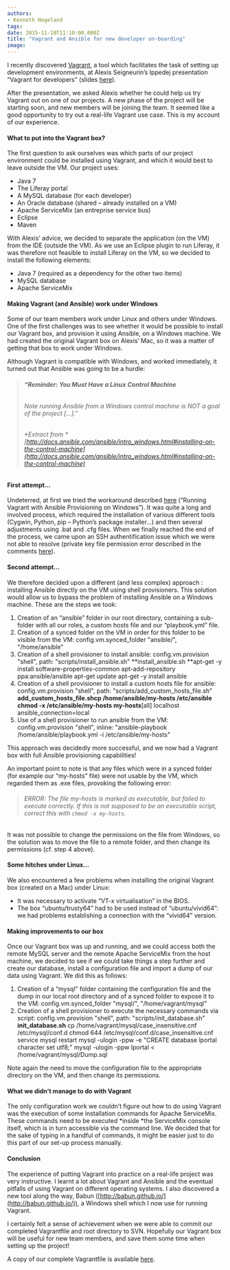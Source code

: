 ```yaml
---
authors:
- Kenneth Hegeland
tags:
date: 2015-11-10T11:10:00.000Z
title: "Vagrant and Ansible for new developer on-boarding"
image: 
---
```


I recently discovered [Vagrant](https://www.vagrantup.com/), a tool which facilitates the task of setting up development environments, at Alexis Seigneurin’s Ippedej presentation “Vagrant for developers” (slides [here](https://speakerdeck.com/aseigneurin/vagrant-pour-les-developpeurs)).

After the presentation, we asked Alexis whether he could help us try Vagrant out on one of our projects. A new phase of the project will be starting soon, and new members will be joining the team. It seemed like a good opportunity to try out a real-life Vagrant use case. This is my account of our experience.

#### **What to put into the Vagrant box?**

The first question to ask ourselves was which parts of our project environment could be installed using Vagrant, and which it would best to leave outside the VM. Our project uses:

- Java 7
- The Liferay portal
- A MySQL database (for each developer)
- An Oracle database (shared – already installed on a VM)
- Apache ServiceMix (an entreprise service bus)
- Eclipse
- Maven

With Alexis’ advice, we decided to separate the application (on the VM) from the IDE (outside the VM). As we use an Eclipse plugin to run Liferay, it was therefore not feasible to install Liferay on the VM, so we decided to install the following elements:

- Java 7 (required as a dependency for the other two items)
- MySQL database
- Apache ServiceMix

#### **Making Vagrant (and Ansible) work under Windows**

Some of our team members work under Linux and others under Windows. One of the first challenges was to see whether it would be possible to install our Vagrant box, and provision it using Ansible, on a Windows machine. We had created the original Vagrant box on Alexis’ Mac, so it was a matter of getting that box to work under Windows.

Although Vagrant is compatible with Windows, and worked immediately, it turned out that Ansible was going to be a hurdle:

> ###### **“Reminder: You Must Have a Linux Control Machine**
>
> ###### Note running Ansible from a Windows control machine is NOT a goal of the project […].”
>
> ###### *Extract from *[http://docs.ansible.com/ansible/intro_windows.html#installing-on-the-control-machine](http://docs.ansible.com/ansible/intro_windows.html#installing-on-the-control-machine)

#### **First attempt…**

Undeterred, at first we tried the workaround described [here](http://www.azavea.com/blogs/labs/2014/10/running-vagrant-with-ansible-provisioning-on-windows/) (“Running Vagrant with Ansible Provisioning on Windows”). It was quite a long and involved process, which required the installation of various different tools (Cygwin, Python, pip – Python’s package installer…) and then several adjustments using .bat and .cfg files. When we finally reached the end of the process, we came upon an SSH authentification issue which we were not able to resolve (private key file permission error described in the comments [here](https://gist.github.com/maurizi/325387aee9ea94fbf903)).

#### **Second attempt…**

We therefore decided upon a different (and less complex) approach : installing Ansible directly on the VM using shell provisioners. This solution would allow us to bypass the problem of installing Ansible on a Windows machine. These are the steps we took:

1. Creation of an “ansible” folder in our root directory, containing a sub-folder with all our roles, a custom hosts file and our “playbook.yml” file.
2. Creation of a synced folder on the VM in order for this folder to be visible from the VM: config.vm.synced_folder "ansible/", "/home/ansible"
3. Creation of a shell provisioner to install ansible: config.vm.provision "shell", path: "scripts/install_ansible.sh" **install_ansible.sh **apt-get -y install software-properties-common apt-add-repository ppa:ansible/ansible apt-get update apt-get -y install ansible
4. Creation of a shell provisioner to install a custom hosts file for ansible: config.vm.provision "shell", path: "scripts/add_custom_hosts_file.sh" **add_custom_hosts_file.sh******cp /home/ansible/my-hosts /etc/ansible chmod -x /etc/ansible/my-hosts **my-hosts******[all] localhost ansible_connection=local
5. Use of a shell provisioner to run ansible from the VM: config.vm.provision "shell", inline: "ansible-playbook /home/ansible/playbook.yml -i /etc/ansible/my-hosts"

This approach was decidedly more successful, and we now had a Vagrant box with full Ansible provisioning capabilities!

An important point to note is that any files which were in a synced folder (for example our “my-hosts” file) were not usable by the VM, which regarded them as .exe files, provoking the following error:

> ###### ERROR: The file my-hosts is marked as executable, but failed to execute correctly. If this is not supposed to be an executable script, correct this with `chmod -x my-hosts`.

It was not possible to change the permissions on the file from Windows, so the solution was to move the file to a remote folder, and then change its permissions (cf. step 4 above).

#### **Some hitches under Linux…**

We also encountered a few problems when installing the original Vagrant box (created on a Mac) under Linux:

- It was necessary to activate “VT-x virtualisation” in the BIOS.
- The box “ubuntu/trusty64” had to be used instead of “ubuntu/vivid64”: we had problems establishing a connection with the “vivid64” version.

#### **Making improvements to our box**

Once our Vagrant box was up and running, and we could access both the remote MySQL server and the remote Apache ServiceMix from the host machine, we decided to see if we could take things a step further and create our database, install a configuration file and import a dump of our data using Vagrant. We did this as follows:

1. Creation of a “mysql” folder containing the configuration file and the dump in our local root directory and of a synced folder to expose it to the VM: config.vm.synced_folder "mysql/", "/home/vagrant/mysql"
2. Creation of a shell provisioner to execute the necessary commands via script: config.vm.provision "shell", path: "scripts/init_database.sh" **init_database.sh** cp /home/vagrant/mysql/case_insensitive.cnf /etc/mysql/conf.d chmod 644 /etc/mysql/conf.d/case_insensitive.cnf service mysql restart mysql -ulogin -ppw -e "CREATE database lportal character set utf8;" mysql -ulogin -ppw lportal < /home/vagrant/mysql/Dump.sql

Note again the need to move the configuration file to the appropriate directory on the VM, and then change its permissions.

#### **What we didn’t manage to do with Vagrant**

The only configuration work we couldn’t figure out how to do using Vagrant was the execution of some installation commands for Apache ServiceMix. These commands need to be executed *inside *the ServiceMix console itself, which is in turn accessible via the command line. We decided that for the sake of typing in a handful of commands, it might be easier just to do this part of our set-up process manually.

#### **Conclusion**

The experience of putting Vagrant into practice on a real-life project was very instructive. I learnt a lot about Vagrant and Ansible and the eventual pitfalls of using Vagrant on different operating systems. I also discovered a new tool along the way, Babun ([http://babun.github.io/](http://babun.github.io/)), a Windows shell which I now use for running Vagrant.

I certainly felt a sense of achievement when we were able to commit our completed Vagrantfile and root directory to SVN. Hopefully our Vagrant box will be useful for new team members, and save them some time when setting up the project!

A copy of our complete Vagrantfile is available [here](https://raw.githubusercontent.com/ippontech/blog-usa/master/images/2015/11/Vagrantfile.txt).
